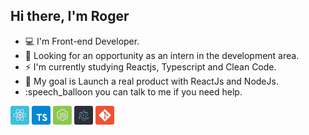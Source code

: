 ## Hi there, I'm Roger

- :computer: I'm Front-end Developer.
- :eyes: Looking for an opportunity as an intern in the development area.
- :zap: I'm currently studying Reactjs, Typescript and Clean Code.
- :rocket: My goal is Launch a real product with ReactJs and NodeJs.
- :speech_balloon you can talk to me if you need help.

<p align="left">
  <img src="assets/reactjs.svg" width="30" height="30"/>
  <img src="assets/typescript.svg" width="30" height="30"/>
  <img src="assets/node.svg" width="30" height="30"/>
  <img src="assets/electron.svg" width="30" height="30"/>
  <img src="assets/git.svg" width="30" height="30"/>
</p>
